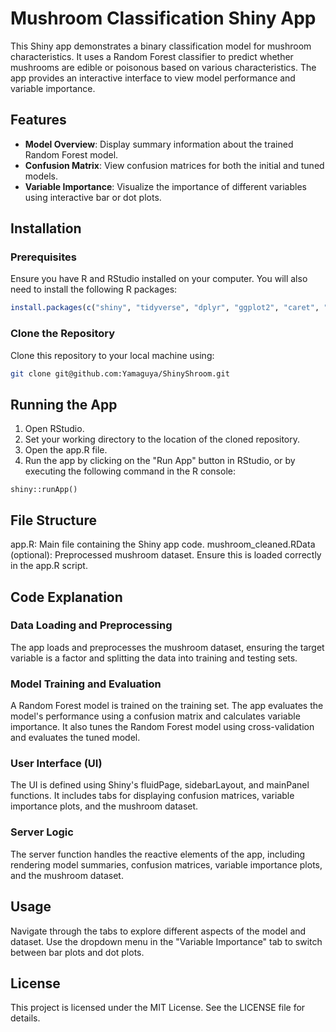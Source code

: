 # Mushroom Classification Shiny App

This Shiny app demonstrates a binary classification model for mushroom characteristics. It uses a Random Forest classifier to predict whether mushrooms are edible or poisonous based on various characteristics. The app provides an interactive interface to view model performance and variable importance.

## Features

- **Model Overview**: Display summary information about the trained Random Forest model.
- **Confusion Matrix**: View confusion matrices for both the initial and tuned models.
- **Variable Importance**: Visualize the importance of different variables using interactive bar or dot plots.

## Installation

### Prerequisites

Ensure you have R and RStudio installed on your computer. You will also need to install the following R packages:

```R
install.packages(c("shiny", "tidyverse", "dplyr", "ggplot2", "caret", "randomForest", "DT", "plotly", "shinyWidgets"))
```

### Clone the Repository

Clone this repository to your local machine using:

```bash
git clone git@github.com:Yamaguya/ShinyShroom.git
```

## Running the App

1. Open RStudio.
2. Set your working directory to the location of the cloned repository.
3. Open the app.R file.
4. Run the app by clicking on the "Run App" button in RStudio, or by executing the following command in the R console:

```
shiny::runApp()
```

## File Structure
app.R: Main file containing the Shiny app code.
mushroom_cleaned.RData (optional): Preprocessed mushroom dataset. Ensure this is loaded correctly in the app.R script.

## Code Explanation

### Data Loading and Preprocessing
The app loads and preprocesses the mushroom dataset, ensuring the target variable is a factor and splitting the data into training and testing sets.

### Model Training and Evaluation
A Random Forest model is trained on the training set. The app evaluates the model's performance using a confusion matrix and calculates variable importance. It also tunes the Random Forest model using cross-validation and evaluates the tuned model.

### User Interface (UI)
The UI is defined using Shiny's fluidPage, sidebarLayout, and mainPanel functions. It includes tabs for displaying confusion matrices, variable importance plots, and the mushroom dataset.

### Server Logic
The server function handles the reactive elements of the app, including rendering model summaries, confusion matrices, variable importance plots, and the mushroom dataset.

## Usage
Navigate through the tabs to explore different aspects of the model and dataset.
Use the dropdown menu in the "Variable Importance" tab to switch between bar plots and dot plots.

## License
This project is licensed under the MIT License. See the LICENSE file for details.
